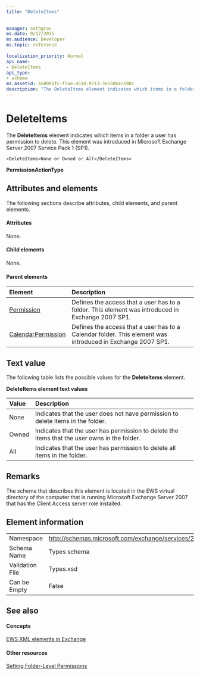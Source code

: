 ```yaml
---
title: "DeleteItems"
 
 
manager: sethgros
ms.date: 9/17/2015
ms.audience: Developer
ms.topic: reference
 
localization_priority: Normal
api_name:
- DeleteItems
api_type:
- schema
ms.assetid: a5898bfc-f5ae-451d-9713-3e55864c690c
description: "The DeleteItems element indicates which items in a folder a user has permission to delete. This element was introduced in Microsoft Exchange Server 2007 Service Pack 1 (SP1)."
---
```


# DeleteItems

The **DeleteItems** element indicates which items in a folder a user has permission to delete. This element was introduced in Microsoft Exchange Server 2007 Service Pack 1 (SP1). 
  
```
<DeleteItems>None or Owned or All</DeleteItems>
```

 **PermissionActionType**
## Attributes and elements

The following sections describe attributes, child elements, and parent elements.
  
#### Attributes

None.
  
#### Child elements

None.
  
#### Parent elements

|**Element**|**Description**|
|:-----|:-----|
|[Permission](permission.md) <br/> |Defines the access that a user has to a folder. This element was introduced in Exchange 2007 SP1.  <br/> |
|[CalendarPermission](calendarpermission.md) <br/> |Defines the access that a user has to a Calendar folder. This element was introduced in Exchange 2007 SP1.  <br/> |
   
## Text value

The following table lists the possible values for the **DeleteItems** element. 
  
**DeleteItems element text values**

|**Value**|**Description**|
|:-----|:-----|
|None  <br/> |Indicates that the user does not have permission to delete items in the folder.  <br/> |
|Owned  <br/> |Indicates that the user has permission to delete the items that the user owns in the folder.  <br/> |
|All  <br/> |Indicates that the user has permission to delete all items in the folder.  <br/> |
   
## Remarks

The schema that describes this element is located in the EWS virtual directory of the computer that is running Microsoft Exchange Server 2007 that has the Client Access server role installed.
  
## Element information

|||
|:-----|:-----|
|Namespace  <br/> |http://schemas.microsoft.com/exchange/services/2006/types  <br/> |
|Schema Name  <br/> |Types schema  <br/> |
|Validation File  <br/> |Types.xsd  <br/> |
|Can be Empty  <br/> |False  <br/> |
   
## See also

#### Concepts

[EWS XML elements in Exchange](ews-xml-elements-in-exchange.md)
#### Other resources

[Setting Folder-Level Permissions](http://msdn.microsoft.com/library/c7530e86-5112-401c-b10a-9c054ae59f07%28Office.15%29.aspx)

